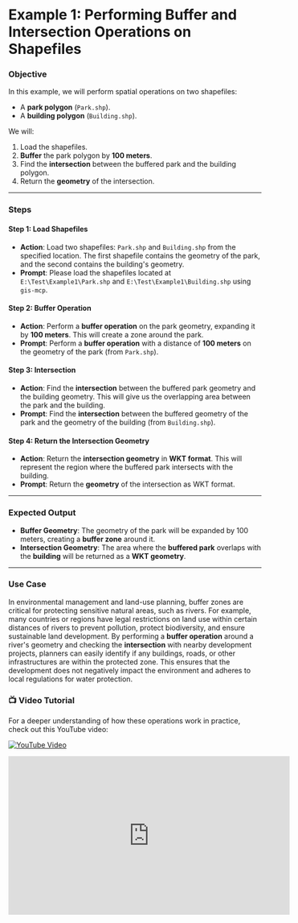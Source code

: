 # **Example 1: Performing Buffer and Intersection Operations on Shapefiles**

### **Objective**

In this example, we will perform spatial operations on two shapefiles:

- A **park polygon** (`Park.shp`).
- A **building polygon** (`Building.shp`).

We will:

1. Load the shapefiles.
2. **Buffer** the park polygon by **100 meters**.
3. Find the **intersection** between the buffered park and the building polygon.
4. Return the **geometry** of the intersection.

---

### **Steps**

#### **Step 1: Load Shapefiles**

- **Action**: Load two shapefiles: `Park.shp` and `Building.shp` from the specified location. The first shapefile contains the geometry of the park, and the second contains the building's geometry.
- **Prompt**: Please load the shapefiles located at `E:\Test\Example1\Park.shp` and `E:\Test\Example1\Building.shp` using `gis-mcp`.

#### **Step 2: Buffer Operation**

- **Action**: Perform a **buffer operation** on the park geometry, expanding it by **100 meters**. This will create a zone around the park.
- **Prompt**: Perform a **buffer operation** with a distance of **100 meters** on the geometry of the park (from `Park.shp`).

#### **Step 3: Intersection**

- **Action**: Find the **intersection** between the buffered park geometry and the building geometry. This will give us the overlapping area between the park and the building.
- **Prompt**: Find the **intersection** between the buffered geometry of the park and the geometry of the building (from `Building.shp`).

#### **Step 4: Return the Intersection Geometry**

- **Action**: Return the **intersection geometry** in **WKT format**. This will represent the region where the buffered park intersects with the building.
- **Prompt**: Return the **geometry** of the intersection as WKT format.

---

### **Expected Output**

- **Buffer Geometry**: The geometry of the park will be expanded by 100 meters, creating a **buffer zone** around it.
- **Intersection Geometry**: The area where the **buffered park** overlaps with the **building** will be returned as a **WKT geometry**.

---

### **Use Case**

In environmental management and land-use planning, buffer zones are critical for protecting sensitive natural areas, such as rivers.
For example, many countries or regions have legal restrictions on land use within certain distances of rivers to prevent pollution, protect biodiversity, and ensure sustainable land development.
By performing a **buffer operation** around a river's geometry and checking the **intersection** with nearby development projects, planners can easily identify if any buildings, roads, or other infrastructures are within the protected zone. This ensures that the development does not negatively impact the environment and adheres to local regulations for water protection.

### 📺 Video Tutorial

For a deeper understanding of how these operations work in practice, check out this YouTube video:

[![YouTube Video](https://img.youtube.com/vi/nC5H6uDtABs/0.jpg)](https://youtu.be/nC5H6uDtABs)

<iframe width="560" height="315" src="https://www.youtube.com/embed/nC5H6uDtABs" frameborder="0" allowfullscreen></iframe>
